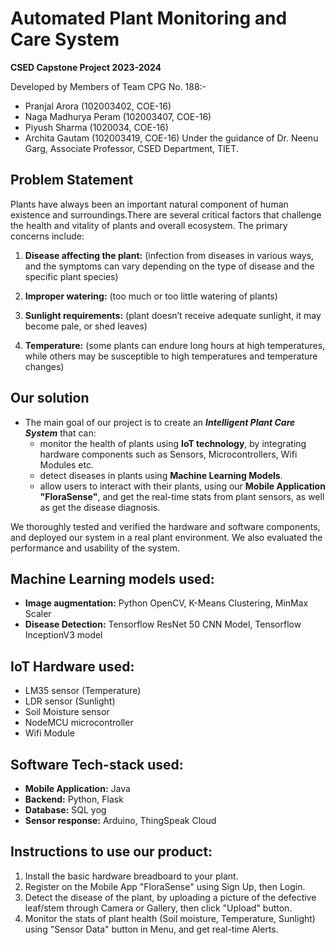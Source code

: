 
# Automated Plant Monitoring and Care System

**CSED Capstone Project 2023-2024**

Developed by Members of Team CPG No. 188:-
- Pranjal Arora (102003402, COE-16)
- Naga Madhurya Peram (102003407, COE-16)
- Piyush Sharma (1020034, COE-16)
- Archita Gautam (102003419, COE-16)
Under the guidance of Dr. Neenu Garg, Associate Professor, CSED Department, TIET.


## Problem Statement

Plants have always been an important natural component of human existence and surroundings.There are several critical factors that challenge the health and vitality of plants and overall ecosystem. The primary concerns include:

1. **Disease affecting the plant:**
(infection from diseases in various ways, and the symptoms can vary depending on the type of disease and the specific plant species)

2. **Improper watering:**
(too much or too little watering of plants) 

3. **Sunlight requirements:**
(plant doesn’t receive adequate sunlight, it may become pale, or shed leaves)

4. **Temperature:**
(some plants can endure long hours at high temperatures, while others may be susceptible to high temperatures and temperature changes)

## Our solution
- The main goal of our project is to create an ***Intelligent Plant Care System*** that can:
    - monitor the health of plants using **IoT technology**, by integrating hardware components such as Sensors, Microcontrollers, Wifi Modules etc. 
    - detect diseases in plants using **Machine Learning Models**. 
    - allow users to interact with their plants, using our **Mobile Application "FloraSense"**, and get the real-time stats from plant sensors, as well as get the disease diagnosis.

We thoroughly tested and verified the hardware and software components, and deployed our system in a real plant environment.
We also evaluated the performance and usability of the system. 

## Machine Learning models used:
- **Image augmentation:** Python OpenCV, K-Means Clustering, MinMax Scaler
- **Disease Detection:** Tensorflow ResNet 50 CNN Model, Tensorflow InceptionV3 model

## IoT Hardware used:
- LM35 sensor (Temperature)
- LDR sensor (Sunlight)
- Soil Moisture sensor
- NodeMCU microcontroller
- Wifi Module

## Software Tech-stack used:
- **Mobile Application:** Java
- **Backend:** Python, Flask
- **Database:** SQL yog
- **Sensor response:** Arduino, ThingSpeak Cloud

## Instructions to use our product:
1. Install the basic hardware breadboard to your plant.
2. Register on the Mobile App "FloraSense" using Sign Up, then Login.
3. Detect the disease of the plant, by uploading a picture of the defective leaf/stem through Camera or Gallery, then click "Upload" button. 
4. Monitor the stats of plant health (Soil moisture, Temperature, Sunlight) using "Sensor Data" button in Menu, and get real-time Alerts.






 






